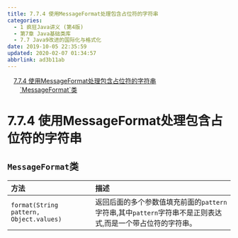 ```yaml
---
title: 7.7.4 使用MessageFormat处理包含占位符的字符串
categories: 
  - 1 疯狂Java讲义 (第4版)
  - 第7章 Java基础类库
  - 7.7 Java9改进的国际化与格式化
date: 2019-10-05 22:35:59
updated: 2020-02-07 01:34:57
abbrlink: ad3b11ab
---
```

<div id='my_toc'><a href="/JavaReadingNotes/ad3b11ab/#7-7-4-使用MessageFormat处理包含占位符的字符串" class="header_1">7.7.4 使用MessageFormat处理包含占位符的字符串</a>&nbsp;<br><a href="/JavaReadingNotes/ad3b11ab/#-MessageFormat-类" class="header_2">`MessageFormat`类</a>&nbsp;<br></div>
<style>.header_1{margin-left: 1em;}.header_2{margin-left: 2em;}.header_3{margin-left: 3em;}.header_4{margin-left: 4em;}.header_5{margin-left: 5em;}.header_6{margin-left: 6em;}</style>
<!--more-->
<script>if (navigator.platform.search('arm')==-1){document.getElementById('my_toc').style.display = 'none';}var e,p = document.getElementsByTagName('p');while (p.length>0) {e = p[0];e.parentElement.removeChild(e);}</script>

<!--end-->
# 7.7.4 使用MessageFormat处理包含占位符的字符串 #
## `MessageFormat`类 ##

|方法|描述|
|:---|:---|
|`format(String pattern, Object.values)`|返回后面的多个参数值填充前面的`pattern`字符串,其中`pattern`字符串不是正则表达式,而是一个带占位符的字符串。|
